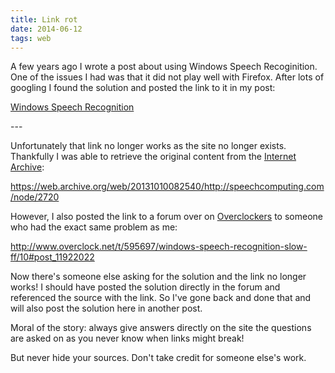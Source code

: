 ```yaml
---
title: Link rot
date: 2014-06-12
tags: web
---
```

<p>A few years ago I wrote a post about using Windows Speech Recoginition. One of the issues I had was that it did not play well with Firefox. After lots of googling I found the solution and posted the link to it in my post:</p>
<p><a title="Windows Speech Recognition" href="/posts/2011/windows-speech-recognition/">Windows Speech Recognition</a></p>
---

<p>Unfortunately that link no longer works as the site no longer exists. Thankfully I was able to retrieve the original content from the <a title="Internet Archive" href="https://archive.org/web/">Internet Archive</a>:</p>
<p><a href="https://web.archive.org/web/20131010082540/http://speechcomputing.com/node/2720">https://web.archive.org/web/20131010082540/http://speechcomputing.com/node/2720</a></p>
<p>However, I also posted the link to a forum over on <a title="Overclockers" href="http://www.overclock.net">Overclockers</a> to someone who had the exact same problem as me:</p>
<p><a title="Overclockers" href="http://www.overclock.net/t/595697/windows-speech-recognition-slow-ff/10#post_11922022">http://www.overclock.net/t/595697/windows-speech-recognition-slow-ff/10#post_11922022</a></p>
<p>Now there's someone else asking for the solution and the link no longer works! I should have posted the solution directly in the forum and referenced the source with the link. So I've gone back and done that and will also post the solution here in another post.</p>
<p>Moral of the story: always give answers directly on the site the questions are asked on as you never know when links might break!</p>
<p>But never hide your sources. Don't take credit for someone else's work.</p>